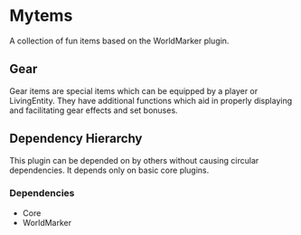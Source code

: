 # Mytems

A collection of fun items based on the WorldMarker plugin.

## Gear

Gear items are special items which can be equipped by a player or
LivingEntity.  They have additional functions which aid in properly
displaying and facilitating gear effects and set bonuses.

## Dependency Hierarchy

This plugin can be depended on by others without causing circular
dependencies. It depends only on basic core plugins.

### Dependencies

- Core
- WorldMarker